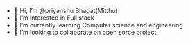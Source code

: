 - 👋 Hi, I’m @priyanshu Bhagat(Mitthu)
- 👀 I’m interested in Full stack
- 🌱 I’m currently learning Computer science and engineering
- 💞️ I’m looking to collaborate on open sorce project 

<!---
priyanshucodes73/priyanshucodes73 is a ✨ special ✨ repository because its `README.md` (this file) appears on your GitHub profile.
You can click the Preview link to take a look at your changes.
--->
